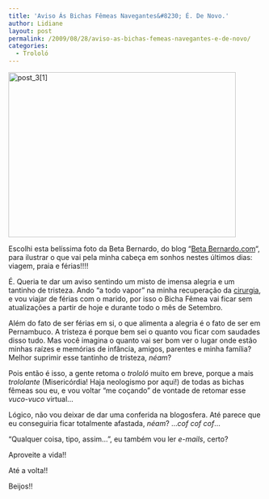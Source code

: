 ```yaml
---
title: 'Aviso Ás Bichas Fêmeas Navegantes&#8230; É. De Novo.'
author: Lidiane
layout: post
permalink: /2009/08/28/aviso-as-bichas-femeas-navegantes-e-de-novo/
categories:
  - Trololó
---
```

<img class="aligncenter size-full wp-image-2362" title="post_3[1]" src="https://www.trololodemulher.com.br/2009/08/post_31.jpg" alt="post_3[1]" width="450" height="326" />

Escolhi esta belíssima foto da Beta Bernardo, do blog &#8220;<a href="http://www.betabernardo.com/" target="_blank" rel="noopener noreferrer">Beta Bernardo.com</a>&#8220;, para ilustrar o que vai pela minha cabeça em sonhos nestes últimos dias: viagem, praia e férias!!!!

É. Queria te dar um aviso sentindo um misto de imensa alegria e um tantinho de tristeza. Ando &#8220;a todo vapor&#8221; na minha recuperação da <a href="http://www.trololodemulher.com.br/2009/08/08/e-depois-da-tempestade-que-foi-a-cirurgia/" target="_self">cirurgia</a>, e vou viajar de férias com o marido, por isso o Bicha Fêmea vai ficar sem atualizações a partir de hoje e durante todo o mês de Setembro.

Além do fato de ser férias em si, o que alimenta a alegria é o fato de ser em Pernambuco. A tristeza é porque bem sei o quanto vou ficar com saudades disso tudo. Mas você imagina o quanto vai ser bom ver o lugar onde estão minhas raízes e memórias de infância, amigos, parentes e minha família? Melhor suprimir esse tantinho de tristeza, _néam_?

Pois então é isso, a gente retoma o _trololó_ muito em breve, porque a mais _trololante_ (Misericórdia! Haja neologismo por aqui!) de todas as bichas fêmeas sou eu, e vou voltar &#8220;me coçando&#8221; de vontade de retomar esse _vuco-vuco_ virtual&#8230;

Lógico, não vou deixar de dar uma conferida na blogosfera. Até parece que eu conseguiria ficar totalmente afastada, _néam_? &#8230;_cof cof cof_&#8230;

&#8220;Qualquer coisa, tipo, assim&#8230;&#8221;, eu também vou ler _e-mails_, certo?

Aproveite a vida!!

Até a volta!!

Beijos!!